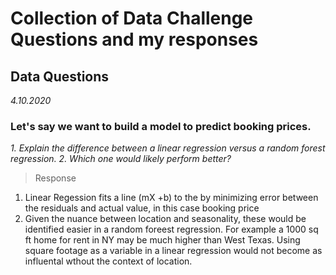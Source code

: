 # Collection of Data Challenge Questions and my responses

## Data Questions

_4.10.2020_

### Let's say we want to build a model to predict booking prices.

*1. Explain the difference between a linear regression versus a random forest regression.*
*2. Which one would likely perform better?*

> Response
1. Linear Regession fits a line (mX +b) to the by minimizing error between the residuals and actual value, in this case booking price
2. Given the nuance between location and seasonality, these would be identified easier in a random foreest regression. For example a 1000 sq ft home for rent in NY may be much higher than West Texas. Using square footage as a variable in a linear regression would not become as influental wthout the context of location.
